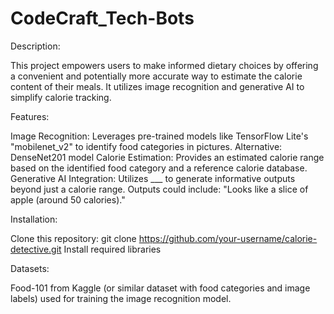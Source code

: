 # CodeCraft_Tech-Bots

Description:

This project empowers users to make informed dietary choices by offering a convenient and potentially more accurate way to estimate the calorie content of their meals. It utilizes image recognition and generative AI to simplify calorie tracking.

Features:

Image Recognition: Leverages pre-trained models like TensorFlow Lite's "mobilenet_v2" to identify food categories in pictures. Alternative: DenseNet201 model
Calorie Estimation: Provides an estimated calorie range based on the identified food category and a reference calorie database.
Generative AI Integration: Utilizes ___ to generate informative outputs beyond just a calorie range. Outputs could include: "Looks like a slice of apple (around 50 calories)."

Installation:

Clone this repository: git clone https://github.com/your-username/calorie-detective.git
Install required libraries 

Datasets:

Food-101 from Kaggle (or similar dataset with food categories and image labels) used for training the image recognition model.

